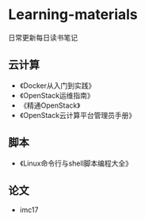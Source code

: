 # Learning-materials  
日常更新每日读书笔记  

## 云计算  

- 《Docker从入门到实践》  
- 《OpenStack运维指南》  
- 《精通OpenStack》  
- 《OpenStack云计算平台管理员手册》

## 脚本
- 《Linux命令行与shell脚本编程大全》

## 论文
- imc17